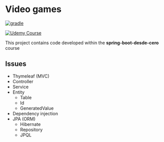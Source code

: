 # Video games

[![gradle](https://img.shields.io/badge/gradle-v6.9-yellow.svg)](https://gradle.org/install/)

[![Udemy Course][udemy-image]][udemy-url]

This project contains code developed within the **spring-boot-desde-cero** course

## Issues
- Thymeleaf (MVC)
- Controller
- Service
- Entity
  - Table
  - Id
  - GeneratedValue
- Dependency injection
- JPA (ORM)
  - Hibernate
  - Repository
  - JPQL

<!-- Markdown links -->
[udemy-image]: https://img.shields.io/badge/Udemy-EC5252?style=for-the-badge&logo=Udemy&logoColor=white
[udemy-url]: https://www.udemy.com/course/spring-boot-desde-cero
